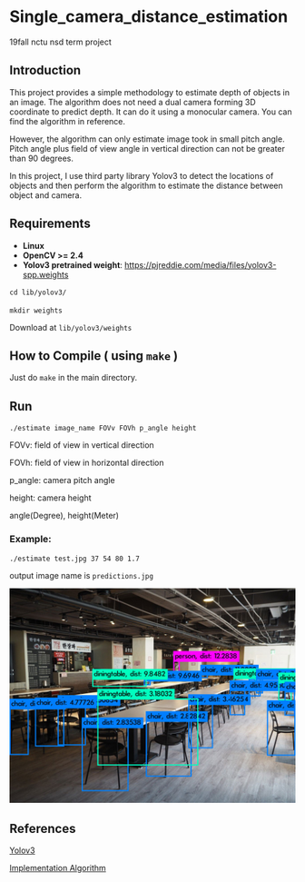 # Single_camera_distance_estimation
19fall nctu nsd term project

## Introduction
This project provides a simple methodology to estimate depth of objects in an image. The algorithm does not need a dual camera forming 3D coordinate to predict depth. It can do it using a monocular camera. You can find the algorithm in reference.

However, the algorithm can only estimate image took in small pitch angle. Pitch angle plus field of view angle in vertical direction can not be greater than 90 degrees.

In this project, I use third party library Yolov3 to detect the locations of objects and then perform the algorithm to estimate the distance between object and camera.



## Requirements
* **Linux**
* **OpenCV >= 2.4**
* **Yolov3 pretrained weight**: https://pjreddie.com/media/files/yolov3-spp.weights
```
cd lib/yolov3/

mkdir weights
```
Download at `lib/yolov3/weights`
  
## How to Compile ( using `make` )
Just do `make` in the main directory.
  
## Run
```
./estimate image_name FOVv FOVh p_angle height
```

FOVv: field of view in vertical direction

FOVh: field of view in horizontal direction

p_angle: camera pitch angle

height: camera height

angle(Degree), height(Meter)

### Example:
```
./estimate test.jpg 37 54 80 1.7 
```
output image name is `predictions.jpg`

![example](./predictions.jpg)

## References
[Yolov3](https://github.com/AlexeyAB/darknet)

[Implementation Algorithm](http://www.cmlab.csie.ntu.edu.tw/~zenic/Data/Download/ICME2012/Workshops/data/4729a511.pdf)
